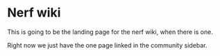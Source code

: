 # Nerf wiki

This is going to be the landing page for the nerf wiki, when there is one. 

Right now we just have the one page linked in the community sidebar. 